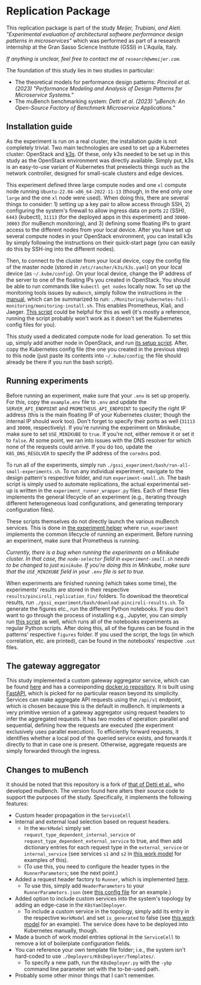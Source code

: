 # Replication Package

This replication package is part of the study _Meijer, Trubiani, and Aleti. "Experimental evaluation of architectural software performance design patterns in microservices"_ which was performed as part of a research internship at the Gran Sasso Science Institute (GSSI) in L'Aquila, Italy.

_If anything is unclear, feel free to contact me at `research@wmeijer.com`._

The foundation of this study lies in two studies in particular:

- The theoretical models for performance design patterns: _Pinciroli et al. (2023) "Performance Modeling and Analysis of Design Patterns for Microservice Systems."_
- The muBench benchmarking system: _Detti et al. (2023) "μBench: An Open-Source Factory of Benchmark Microservice Applications."_

## Installation guide

As the experiment is run on a real cluster, the installation guide is not completely trivial.
Two main technologies are used to set up a Kubernetes cluster: OpenStack and [k3s](https://docs.k3s.io/quick-start).
Of these, only k3s needed to be set up in this study as the OpenStack environment was directly available.
Simply put, k3s is an easy-to-use variant of Kubernetes that preselects things such as the network controller, designed for small-scale clusters and edge devices.

This experiment defined three large compute nodes and one `xl` compute node running `Ubuntu-22.04-x86_64-2022-11-13` (though, in the end only one `large` and the one `xl` node were used).
When doing this, there are several things to consider: 1) setting up a key pair to allow access through SSH, 2) configuring the system's firewall to allow ingress data on ports `22` (SSH), `6443` (kubectl), `31113` (for the deployed apps in this experiment) and `30000-30003` (for muBench monitoring), and 3) defining some floating IPs to grant access to the different nodes from your local device.
After you have set up several compute nodes in your OpenStack environment, you can install k3s by simply following the instructions on their quick-start page (you can easily do this by SSH-ing into the different nodes).

Then, to connect to the cluster from your local device, copy the config file of the master node (stored in `/etc/rancher/k3s/k3s.yaml`) on your local device (as `~/.kube/config`).
On your local device, change the IP address of the server to one of the floating IPs you created in OpenStack.
You should be able to run commands like `kubectl get nodes` locally now.
To set up the monitoring tools issues by `muBench`, simply follow the instructions in the [manual](../Docs/Manual.md#install-and-access-the-monitoring-framework), which can be summarized to run: `./Monitoring/kubernetes-full-monitoring/monitoring-install.sh`.
This enables Prometheus, Kiali, and Jaeger.
[This script](./bash/setup-k8s-control-panel.sh) could be helpful for this as well (it's mostly a reference, running the script probably won't work as it doesn't set the Kubernetes config files for you).

This study used a dedicated compute node for load generation.
To set this up, simply add another node in OpenStack, and run [its setup script](./bash/setup-client-node.sh).
After, copy the Kubernetes config file (the one you created in the previous step) to this node (just paste its contents into `~/.kube/config`; the file should already be there if you run the bash script).

## Running experiments

Before running an experiment, make sure that your `.env` is set up properly.
For this, copy the `example.env` file to `.env` and update the `SERVER_API_ENDPOINT` and `PROMETHEUS_API_ENDPOINT` to specify the right IP address (this is the main floating IP of your Kubernetes cluster; though the internal IP should work too).
Don't forget to specify their ports as well (`31113` and `30000`, respectively).
If you're running the experiment on Minikube, make sure to set `USE_MINIKUBE` to `true`.
If you're not, either remove it or set it to `false`.
At some point, we ran into issues with the DNS resolver for which none of the requests could arrive.
If you do too, update the `K8S_DNS_RESOLVER` to specify the IP address of the `coredns` pod.

To run all of the experiments, simply run `./gssi_experiment/bash/run-all-small-experiments.sh`.
To run any individual experiment, navigate to the design pattern's respective folder, and run `experiment-small.sh`.
The bash script is simply used to automate replications, the actual experimental set-up is written in the `experiment_runner_wrapper.py` files.
Each of these files implements the general lifecycle of an experiment (e.g., iterating through different heterogeneous load configurations, and generating temporary configuration files).

These scripts themselves do not directly launch the various muBench services.
This is done in [the experiment helper](./util/experiment_helper.py) where `run_experiment` implements the common lifecycle of running an experiment.
Before running an experiment, make sure that Prometheus is running.

_Currently, there is a bug when running the experiments on a Minikube cluster. In that case, the `node-selector` field in `experiment-small.sh` needs to be changed to just `minikube`. If you're doing this in Minikube, make sure that the `USE_MINIKUBE` field in your `.env` file is set to true._

When experiments are finished running (which takes some time), the experiments' results are stored in their respective `results/pinciroli_replication_fin/` folders.
To download the theoretical results, run `./gssi_experiment/bash/download-pinciroli-results.sh`.
To generate the figures etc., run the different Python notebooks.
If you don't want to go through the process of installing e.g., Jupyter, you can simply run [this script](./gssi_experiment/bash/run-notebooks-as-python.sh) as well, which runs all of the notebooks experiments as regular Python scripts.
After doing this, all of the figures can be found in the patterns' respective `figures` folder.
If you used the script, the logs (in which correlation, etc. are printed), can be found in the notebooks' respective `.out` files.

## The gateway aggregator

This study implemented a custom gateway aggregator service, which can be found [here](./gssi_experiment/gateway_aggregator/gateway_aggregator_service) and has a corresponding [docker.io repository](https://hub.docker.com/layers/wmeijer221/microservice_v4-screen/gateway_aggregator/images/sha256-38e9923fea35aff272d1cfb0c1df8c714b9afca907a02b6cf7fccc9445e222db?context=repo).
It is built using [FastAPI](https://fastapi.tiangolo.com/), which is picked for no particular reason beyond its simplicity.
Services can make aggregate API requests using the `/api/v1` endpoint, which is chosen because this is the default in muBench.
It implements a very primitive version of a gateway aggregator using request headers to infer the aggregated requests.
It has two modes of operation: parallel and sequential, defining how the requests are executed (the experiment exclusively uses parallel execution).
To efficiently forward requests, it identifies whether a local pod of the queried service exists, and forwards it directly to that in case one is present.
Otherwise, aggregate requests are simply forwarded through the ingress.

## Changes to muBench

It should be noted that this repository is a fork of [that of Detti et al.](https://github.com/mSvcBench/muBench), who developed muBench.
The version found here alters their source code to support the purposes of the study.
Specifically, it implements the following features:

- Custom header propagation in the `ServiceCell`
- Internal and external load selection based on request headers.
  - In the `WorkModel` simply set `request_type_dependent_internal_service` or `request_type_dependent_external_service` to true, and then add dictionary entries for each request type in the `external_service` or `internal_service` (see services `s1` and `s2` in [this work model](./pipes_and_filters/pipes_and_filters_joint/WorkModel.json) for examples of this).
  - (To use this, you need to configure the header types in the `RunnerParameters`; see the next point.)
- Added a request header factory to `Runner`, which is implemented [here](../Benchmarks/Runner/QueryStringBuilder.py).
  - To use this, simply add `HeaderParameters` to your `RunnerParameters.json` (see [this config file](./gateway_aggregator/RunnerParameters.json) for an example.)
- Added option to include custom services into the system's topology by adding an edge-case in the `K8sYamlDeployer`.
  - To include a custom service in the topology, simply add its entry in the respective `WorkModel` and set `is_generated` to false (see [this work model](./gateway_aggregator/WorkModel.json) for an example). The service does have to be deployed into Kubernetes manually, though.
- Made a bunch of work model entries optional in the `ServiceCell` to remove a lot of boilerplate configuration fields.
- You can reference your own template file folder; i.e., the system isn't hard-coded to use `./Deployers/K8sDeployer/Templates/`.
  - To specify a new path, run the `K8sDeployer.py` with the `-ybp` command line parameter set with the to-be-used path.
- Probably some other minor things that I can't remember.
